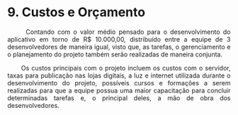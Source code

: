 # 9. Custos e Orçamento

<p style="text-align:justify">&nbsp;&nbsp;&nbsp;&nbsp;&nbsp;
Contando com o valor médio pensado para o desenvolvimento do aplicativo em torno de R$ 10.000,00, distribuído entre a equipe de 3 desenvolvedores de maneira igual, visto que, as tarefas, o gerenciamento e o planejamento do projeto também serão realizadas de maneira conjunta.
</p>

<p style="text-align:justify">&nbsp;&nbsp;&nbsp;&nbsp;&nbsp;
Os custos principais com o projeto incluem os custos com o servidor, taxas para publicação nas lojas digitais, a luz e internet utilizada durante o desenvolvimento do projeto, possíveis cursos e formações a serem realizadas para que a equipe possua uma maior capacitação para concluir determinadas tarefas e, o principal deles, a mão de obra dos desenvolvedores.
</p>
